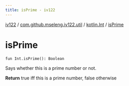 ```yaml
---
title: isPrime - iv122
---
```


[iv122](../../index.md) / [com.github.mseleng.iv122.util](../index.md) / [kotlin.Int](index.md) / [isPrime](.)

# isPrime

`fun Int.isPrime(): Boolean`

Says whether this is a prime number or not.

**Return**
true iff this is a prime number, false otherwise

